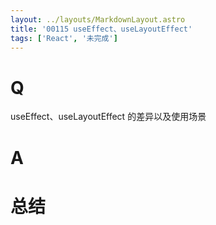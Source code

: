 ```yaml
---
layout: ../layouts/MarkdownLayout.astro
title: '00115 useEffect、useLayoutEffect'
tags: ['React', '未完成']
---
```


# Q

useEffect、useLayoutEffect 的差异以及使用场景

# A



# 总结



<script>
  function func() {

  }
  
</script>